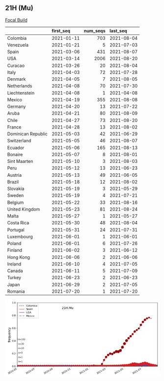 

## 21H (Mu)
[Focal Build](https://nextstrain.org/groups/neherlab/ncov/21H.Mu)

|                    | first_seq   |   num_seqs | last_seq   |
|:-------------------|:------------|-----------:|:-----------|
| Colombia           | 2021-01-11  |        703 | 2021-08-04 |
| Venezuela          | 2021-01-21  |          5 | 2021-07-03 |
| Spain              | 2021-03-06  |        431 | 2021-08-07 |
| USA                | 2021-03-14  |       2006 | 2021-08-20 |
| Curacao            | 2021-03-26  |         20 | 2021-08-04 |
| Italy              | 2021-04-03  |         72 | 2021-07-28 |
| Denmark            | 2021-04-05  |          7 | 2021-08-05 |
| Netherlands        | 2021-04-08  |         70 | 2021-07-30 |
| Liechtenstein      | 2021-04-08  |          1 | 2021-04-08 |
| Mexico             | 2021-04-19  |        355 | 2021-08-08 |
| Germany            | 2021-04-20  |         13 | 2021-07-22 |
| Aruba              | 2021-04-21  |         80 | 2021-08-09 |
| Chile              | 2021-04-27  |         73 | 2021-08-20 |
| France             | 2021-04-28  |         13 | 2021-08-02 |
| Dominican Republic | 2021-05-03  |         42 | 2021-06-29 |
| Switzerland        | 2021-05-05  |         46 | 2021-08-07 |
| Ecuador            | 2021-05-06  |        165 | 2021-08-13 |
| Bonaire            | 2021-05-07  |          8 | 2021-08-01 |
| Sint Maarten       | 2021-05-10  |          3 | 2021-08-03 |
| Peru               | 2021-05-12  |         13 | 2021-06-23 |
| Austria            | 2021-05-13  |         49 | 2021-06-05 |
| Brazil             | 2021-05-18  |         12 | 2021-08-02 |
| Slovakia           | 2021-05-19  |          3 | 2021-05-29 |
| Sweden             | 2021-05-19  |          4 | 2021-07-21 |
| Belgium            | 2021-05-22  |         33 | 2021-08-16 |
| United Kingdom     | 2021-05-23  |         81 | 2021-08-24 |
| Malta              | 2021-05-27  |          1 | 2021-05-27 |
| Costa Rica         | 2021-05-30  |         48 | 2021-08-04 |
| Portugal           | 2021-05-31  |         24 | 2021-07-31 |
| Luxembourg         | 2021-06-01  |          1 | 2021-06-01 |
| Poland             | 2021-06-01  |          6 | 2021-07-26 |
| Finland            | 2021-06-02  |          3 | 2021-06-12 |
| Hong Kong          | 2021-06-06  |          2 | 2021-06-06 |
| Ireland            | 2021-06-10  |          4 | 2021-07-05 |
| Canada             | 2021-06-11  |          5 | 2021-07-09 |
| Turkey             | 2021-06-23  |          2 | 2021-06-23 |
| Japan              | 2021-06-29  |          2 | 2021-07-05 |
| Romania            | 2021-07-20  |          1 | 2021-07-20 |

![Overall trends 21H.Mu](/overall_trends_figures/overall_trends_21H.Mu.png)